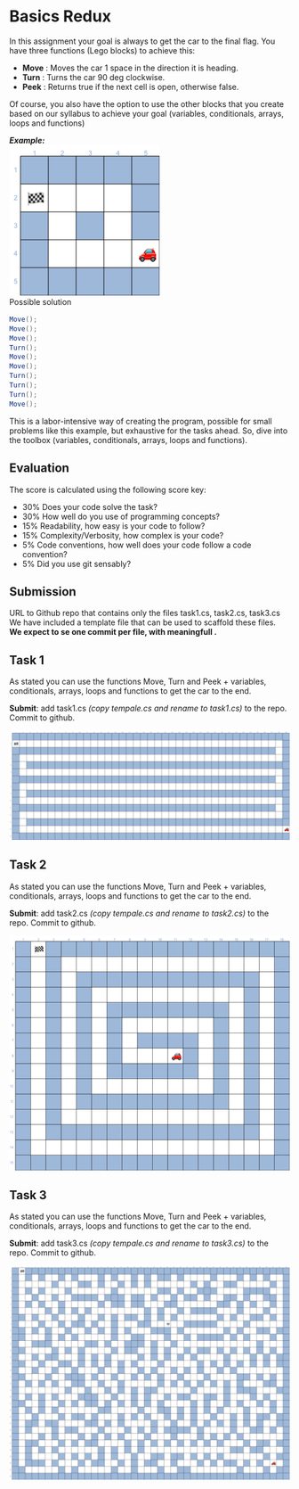 # Basics Redux

In this assignment your goal is always to get the car to the final flag. 
You have three functions (Lego blocks) to achieve this:

- **Move** : Moves the car 1 space in the direction it is heading. 
- **Turn** : Turns the car 90 deg clockwise. 
- **Peek** : Returns true if the next cell is open, otherwise false. 

Of course, you also have the option to use the other blocks that you create based on our syllabus to achieve your goal (variables, conditionals, arrays, loops and functions)

***Example:***  
![alt](images/eks.png)  
Possible  solution
```csharp
Move();
Move();
Move();
Turn();
Move();
Move();
Turn();
Turn();
Turn();
Move();
```

This is a labor-intensive way of creating the program, possible for small problems like this example, but exhaustive for the tasks ahead. So, dive into the toolbox (variables, conditionals, arrays, loops and functions).

## Evaluation

The score is calculated using the following score key:  

- 30% Does your code solve the task?
- 30% How well do you use of programming concepts?
- 15% Readability, how easy is your code to follow?
- 15% Complexity/Verbosity, how complex is your code?  
- 5% Code conventions, how well does your code follow a code convention?
- 5% Did you use git sensably?  

## Submission 

URL to Github repo that contains only the files task1.cs, task2.cs, task3.cs  
We have included a template file that can be used to scaffold these files.  
**We expect to se one commit per file, with meaningfull .**


## Task 1

As stated you can use the functions Move, Turn and Peek + variables, conditionals, arrays, loops and functions to get the car to the end.

**Submit**: add task1.cs *(copy tempale.cs and rename to task1.cs)* to the repo.
Commit to github. 

![alt](images/map1.png)  

## Task 2

As stated you can use the functions Move, Turn and Peek + variables, conditionals, arrays, loops and functions to get the car to the end.

**Submit**: add task2.cs *(copy tempale.cs and rename to task2.cs)* to the repo.
Commit to github. 

![alt](images/map2.png)  

## Task 3

As stated you can use the functions Move, Turn and Peek + variables, conditionals, arrays, loops and functions to get the car to the end.

**Submit**: add task3.cs *(copy tempale.cs and rename to task3.cs)* to the repo.
Commit to github. 

![alt](images/map3.png) 
